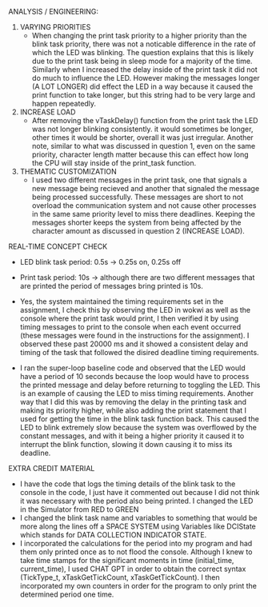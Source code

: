 ANALYSIS / ENGINEERING:
1. VARYING PRIORITIES
   - When changing the print task priority to a higher priority than the blink task priority, there was not
     a noticable difference in the rate of which the LED was blinking. The question explains that this is
     likely due to the print task being in sleep mode for a majority of the time. Similarly when I increased
     the delay inside of the print task it did not do much to influence the LED. However making the messages
     longer (A LOT LONGER) did effect the LED in a way because it caused the print function to take longer,
     but this string had to be very large and happen repeatedly.
2. INCREASE LOAD
   - After removing the vTaskDelay() function from the print task the LED was not longer blinking consistently.
     it would sometimes be longer, other times it would be shorter, overall it was just irregular. Another note,
     similar to what was discussed in question 1, even on the same priority, character length matter because this
     can effect how long the CPU will stay inside of the print_task function.
3. THEMATIC CUSTOMIZATION
   - I used two different messages in the print task, one that signals a new message being recieved and another
     that signaled the message being processed successfully. These messages are short to not overload the
     communication system and not cause other processes in the same same priority level to miss there deadlines.
     Keeping the messages shorter keeps the system from being affected by the character amount as discussed in
     question 2 (INCREASE LOAD).


REAL-TIME CONCEPT CHECK
- LED blink task period: 0.5s -> 0.25s on, 0.25s off
- Print task period: 10s -> although there are two different messages that are printed the period of messages
  bring printed is 10s.

- Yes, the system maintained the timing requirements set in the assignment, I check this by observing the LED in
  wokwi as well as the console where the print task would print, I then verified it by using timing messages to
  print to the console when each event occurred (these messages were found in the instructions for the assignment).
  I observed these past 20000 ms and it showed a consistent delay and timing of the task that followed the disired
  deadline timing requirements.

- I ran the super-loop baseline code and observed that the LED would have a period of 10 seconds because the loop
  would have to process the printed message and delay before returning to toggling the LED. This is an example of
  causing the LED to miss timing requirements. Another way that I did this was by removing the delay in the printing
  task and making its priority higher, while also adding the print statement that I used for getting the time in the
  blink task function back. This caused the LED to blink extremely slow because the system was overflowed by the
  constant messages, and with it being a higher priority it caused it to interrupt the blink function, slowing it down
  causing it to miss its deadline.

EXTRA CREDIT MATERIAL
- I have the code that logs the timing details of the blink task to the console in the code, I just have it commented out
  because I did not think it was necessary with the period also being printed. I changed the LED in the Simulator from RED
  to GREEN
- I changed the blink task name and variables to something that would be more along the lines off a SPACE SYSTEM using Variables
  like DCIState which stands for DATA COLLECTION INDICATOR STATE.
- I incorporated the calculations for the period into my program and had them only printed once as to not flood the console.
  Although I knew to take time stamps for the significant moments in time (initial_time, current_time), I used CHAT GPT in
  order to obtain the correct syntax (TickType_t, xTaskGetTickCount, xTaskGetTickCount). I then incorporated my own counters
  in order for the program to only print the determined period one time.
